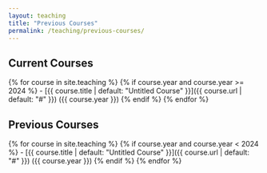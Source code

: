 ```yaml
---
layout: teaching
title: "Previous Courses"
permalink: /teaching/previous-courses/
---
```

## Current Courses
{% for course in site.teaching %}
  {% if course.year and course.year >= 2024 %}
    - [{{ course.title | default: "Untitled Course" }}]({{ course.url | default: "#" }}) ({{ course.year }})
  {% endif %}
{% endfor %}

## Previous Courses
{% for course in site.teaching %}
  {% if course.year and course.year < 2024 %}
    - [{{ course.title | default: "Untitled Course" }}]({{ course.url | default: "#" }}) ({{ course.year }})
  {% endif %}
{% endfor %}


